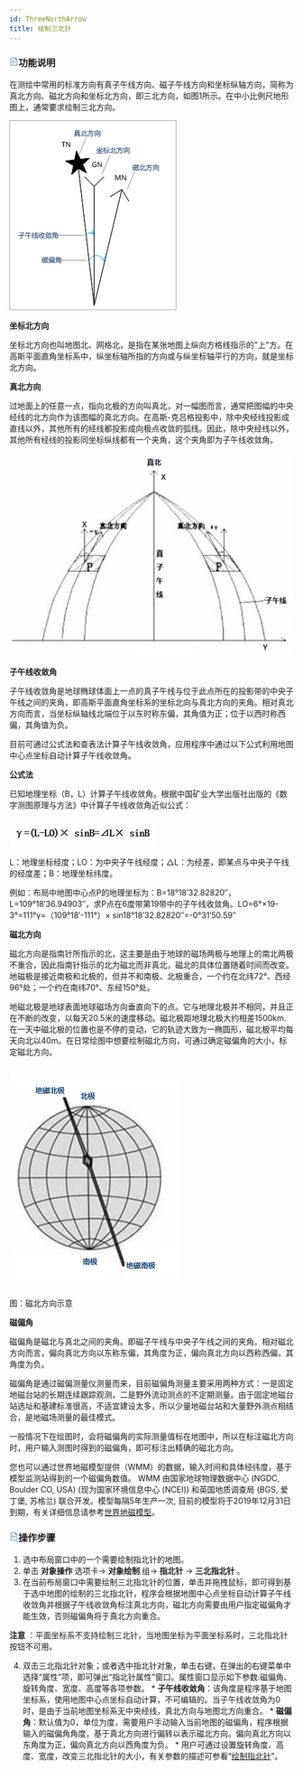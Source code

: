 ```yaml
---
id: ThreeNorthArrow
title: 绘制三北针
---
```

### ![](../../img/read.gif)功能说明

在测绘中常用的标准方向有真子午线方向、磁子午线方向和坐标纵轴方向，简称为真北方向、磁北方向和坐标北方向，即三北方向，如图1所示。在中小比例尺地形图上，通常要求绘制三北方向。

![](img/ThreeNorth.png)  

**坐标北方向**

坐标北方向也叫地图北、网格北，是指在某张地图上纵向方格线指示的"上"方。在高斯平面直角坐标系中，纵坐标轴所指的方向或与纵坐标轴平行的方向，就是坐标北方向。

**真北方向**

过地面上的任意一点，指向北极的方向叫真北，对一幅图而言，通常把图幅的中央经线的北方向作为该图幅的真北方向。在高斯-克吕格投影中，除中央经线投影成直线以外，其他所有的经线都投影成向极点收敛的弧线。因此，除中央经线以外，其他所有经线的投影同坐标纵线都有一个夹角，这个夹角即为子午线收敛角。

![](img/MeridianConvergence.png)  
  
**子午线收敛角**

子午线收敛角是地球椭球体面上一点的真子午线与位于此点所在的投影带的中央子午线之间的夹角，即高斯平面直角坐标系的坐标北向与真北方向的夹角。相对真北方向而言，当坐标纵轴线北端位于以东时称东偏，其角值为正；位于以西时称西偏，其角值为负。

目前可通过公式法和查表法计算子午线收敛角，应用程序中通过以下公式利用地图中心点坐标自动计算子午线收敛角。

**公式法**

已知地理坐标（B，L）计算子午线收敛角。根据中国矿业大学出版社出版的《数字测图原理与方法》中计算子午线收敛角近似公式：

![](img/MeridianConvergence2.png)

L：地理坐标经度；LO：为中央子午线经度；△L：为经差，即某点与中央子午线的经度差；B：地理坐标纬度。

例如：布局中地图中心点P的地理坐标为：B=18°18′32.82820″，L=109°18′36.94903″，求P点在6度带第19带中的子午线收敛角。LO=6°×19-3°=111°γ=（109°18′-111°）×
sin18°18′32.82820″=-0°31′50.59″

**磁北方向**

磁北方向是指南针所指示的北，这主要是由于地球的磁场两极与地理上的南北两极不重合，因此指南针指示的北为磁北而非真北，磁北的具体位置随着时间而改变。地磁极是接近南极和北极的，但并不和南极、北极重合，一个约在北纬72°、西经96°处；一个约在南纬70°、东经150°处。

地磁北极是地球表面地球磁场方向垂直向下的点。它与地理北极并不相同，并且正在不断的改变，以每天20.5米的速度移动。磁北极距地理北极大约相差1500km.
在一天中磁北极的位置也是不停的变动，它的轨迹大致为一椭圆形，磁北极平均每天向北以40m。在日常绘图中想要绘制磁北方向，可通过确定磁偏角的大小，标定磁北方向。

![](img/MagnetAngle.png)  
---  
图：磁北方向示意  
  
**磁偏角**

磁偏角是磁北与真北之间的夹角。即磁子午线与中央子午线之间的夹角。相对磁北方向而言，偏向真北方向以东称东偏，其角度为正，偏向真北方向以西称西偏，其角度为负。

磁偏角是通过磁偏测量仪测量而来，目前磁偏角测量主要采用两种方式：一是固定地磁台站的长期连续跟踪观测，二是野外流动测点的不定期测量。由于固定地磁台站选址和基建标准很高，不适宜建设太多，所以少量地磁台站和大量野外测点相结合，是地磁场测量的最佳模式。

一般情况下在绘图时，会将磁偏角的实际测量值标在地图中，所以在标注磁北方向时，用户输入测图时得到的磁偏角，即可标注出精确的磁北方向。

您也可以通过世界地磁模型提供（WMM）的数据，输入时间和具体经纬度，基于模型监测站得到的一个磁偏角数值。 WMM 由国家地球物理数据中心 (NGDC,
Boulder CO, USA) (现为国家环境信息中心 (NCEI)) 和英国地质调查局 (BGS, 爱丁堡, 苏格兰) 联合开发。模型每隔5年生产一次,
目前的模型将于2019年12月31日到期，有关详细信息请参考[世界地磁模型](http://www.ngdc.noaa.gov/geomag/WMM/DoDWMM.shtml)。

### ![](../../img/read.gif)操作步骤

  1. 选中布局窗口中的一个需要绘制指北针的地图。
  2. 单击 **对象操作** 选项卡-> **对象绘制** 组-> **指北针** -> **三北指北针** 。 
  3. 在当前布局窗口中需要绘制三北指北针的位置，单击并拖拽鼠标，即可得到基于选中地图的绘制的三北指北针，程序会根据地图中心点坐标自动计算子午线收敛角并根据子午线收敛角标注真北方向，磁北方向需要由用户指定磁偏角才能生效，否则磁偏角将于真北方向重合。 

**注意** ：平面坐标系不支持绘制三北针，当地图坐标为平面坐标系时，三北指北针按钮不可用。

  4. 双击三北指北针对象；或者选中指北针对象，单击右键，在弹出的右键菜单中选择“属性”项，即可弹出“指北针属性”窗口。属性窗口显示如下参数:磁偏角、旋转角度、宽度、高度等各项参数。 
    * **子午线收敛角**：该角度是程序基于地图坐标系，使用地图中心点坐标自动计算，不可编辑的。当子午线收敛角为0时，是由于当前地图坐标系无中央经线，真北方向与地图北方向重合。
    * **磁偏角**：默认值为0，单位为度，需要用户手动输入当前地图的磁偏角，程序根据输入的磁偏角角度，基于真北方向进行偏转以表示磁北方向。偏向真北方向以东角度为正，偏向真北方向以西角度为负。 
    * 用户可通过设置旋转角度、高度、宽度，改变三北指北针的大小，有关参数的描述可参看“[绘制指北针](NorthArrow)”。



